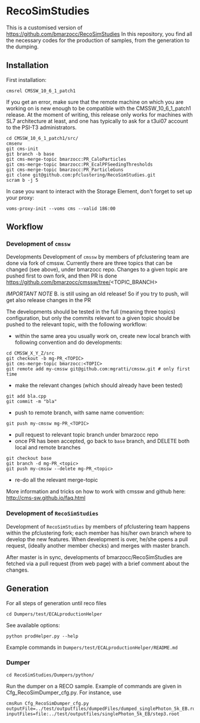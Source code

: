 # RecoSimStudies

This is a customised version of https://github.com/bmarzocc/RecoSimStudies
In this repository, you find all the necessary codes for the production of samples, from the generation to the dumping.

## Installation

First installation:
```
cmsrel CMSSW_10_6_1_patch1
```
If you get an error, make sure that the remote machine on which you are working on is new enough to be compatible with the CMSSW_10_6_1_patch1 release. At the moment of writing, this release only works for machines with SL7 architecture at least, and one has typically to ask for a t3ui07 account to the PSI-T3 administrators.

```
cd CMSSW_10_6_1_patch1/src/
cmsenv
git cms-init
git branch -b base
git cms-merge-topic bmarzocc:PR_CaloParticles
git cms-merge-topic bmarzocc:PR_EcalPFSeedingThresholds
git cms-merge-topic bmarzocc:PR_ParticleGuns
git clone git@github.com:pfclustering/RecoSimStudies.git
scram b -j 5
```

In case you want to interact with the Storage Element, don't forget to set up your proxy:
```    
voms-proxy-init --voms cms --valid 186:00
```

## Workflow

### Development of ```cmssw```
Developments Development of ```cmssw``` by members of pfclustering team are done via fork of cmssw.
Currently there are three topics that can be changed (see above), under bmarzocc repo.
Changes to a given topic are pushed first to own fork, and then PR is done https://github.com/bmarzocc/cmssw/tree/<TOPIC_BRANCH>

*IMPORTANT NOTE* B. is still using an old release! So if you try to push, will get also release changes in the PR

The developments should be tested in the full (meaning three topics) configuration, but only the commits relevant to a given topic should be pushed
to the relevant topic, with the following workflow:

* within the same area you usually work on, create new local branch with following convention and do developments:
```
cd CMSSW_X_Y_Z/src
git checkout -b mg-PR_<TOPIC>
git cms-merge-topic bmarzocc:<TOPIC>
git remote add my-cmssw git@github.com:mgratti/cmssw.git # only first time
```
* make the relevant changes (which should already have been tested)
```
git add bla.cpp
git commit -m "bla" 
```
* push to remote branch, with same name convention:
```
git push my-cmssw mg-PR_<TOPIC>
```
* pull request to relevant topic branch under bmarzocc repo
* once PR has been accepted, go back to `base` branch, and DELETE both local and remote branches
```
git checkout base
git branch -d mg-PR_<topic>
git push my-cmssw --delete mg-PR_<topic>
```
* re-do all the relevant merge-topic 

More information and tricks on how to work with cmssw and github here: http://cms-sw.github.io/faq.html


### Development of ```RecoSimStudies```
Development of ```RecoSimStudies``` by members of pfclustering team happens within the pfclustering fork; 
each member has his/her own branch where to develop the new features. When development is over, he/she opens a pull request,
(ideally another member checks) and merges with master branch.

After master is in sync, developments of bmarzocc/RecoSimStudies are fetched via a pull request (from web page) with a brief comment about the changes.

## Generation
For all steps of generation until reco files 
```
cd Dumpers/test/ECALproductionHelper
```
See available options:
```
python prodHelper.py --help
```
Example commands in ```Dumpers/test/ECALproductionHelper/README.md```

### Dumper
```                         
cd RecoSimStudies/Dumpers/python/
```

Run the dumper on a RECO sample. Example of commands are given in Cfg_RecoSimDumper_cfg.py. For instance, use

```
cmsRun Cfg_RecoSimDumper_cfg.py outputFile=../test/outputfiles/dumpedFiles/dumped_singlePhoton_5k_EB.root inputFiles=file:../test/outputfiles/singlePhoton_5k_EB/step3.root
```


